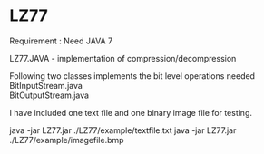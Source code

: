 LZ77
====

Requirement : Need JAVA 7


LZ77.JAVA - implementation of compression/decompression

Following two classes implements the bit level operations needed
BitInputStream.java  
BitOutputStream.java



I have included one text file and one binary image file for testing.

java -jar LZ77.jar ./LZ77/example/textfile.txt
java -jar LZ77.jar ./LZ77/example/imagefile.bmp